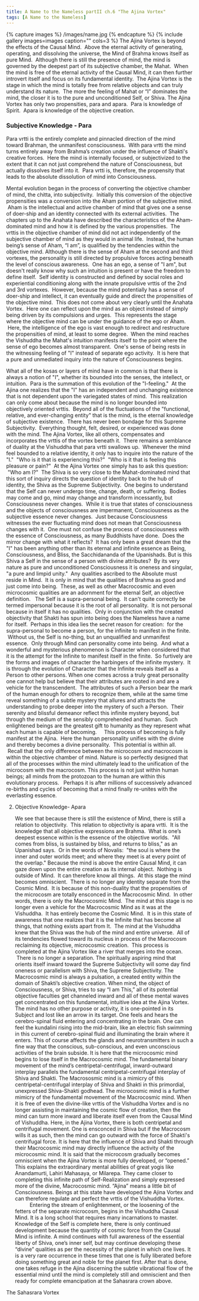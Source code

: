 ```yaml
---
title: A Name to the Nameless partII ch.6 "The Ajina Vortex"
tags: [A Name to the Nameless]
---
```



{% capture images %}
	/images/name.jpg
{% endcapture %}
{% include gallery images=images caption="" cols=3 %}
The Ajina Vortex is beyond the effects of the Causal  Mind.  Above the eternal activity of generating, operating, and dissolving the universe, the Mind of Brahma knows itself as pure Mind.  Although there is still the presence of mind, the mind is governed by the deepest part of its subjective chamber, the Mahat.  When the mind is free of the eternal activity of the Causal  Mind, it can then further introvert itself and focus on its fundamental identity.  The Ajina Vortex is the stage in which the mind is totally free from relative objects and can truly understand its nature.  The more the feeling of Mahat or “I” dominates the mind, the closer it is to the pure and unconditioned Self, or Shiva.
	The Ajina Vortex has only two propensities, para and apara.  Para is knowledge of Spirit.  Apara is knowledge of the objective creation.
   

### Subjective Knowledge - Para

Para vrtti is the entirely complete and pinnacled direction of the mind toward Brahman, the unmanifest consciousness.  With para vrtti the mind turns entirely away from Brahma’s creation under the influence of Shakti's creative forces.  Here the mind is internally focused, or subjectivized to the extent that it can not just comprehend the nature of Consciousness, but actually dissolves itself into it.  Para vrtti is, therefore, the propensity that leads to the absolute dissolution of mind into Consciousness.

Mental evolution began in the process of converting the objective chamber of mind, the chitta, into subjectivity.  Initially this conversion of the objective propensities was a conversion into the Aham portion of the subjective mind.  Aham is the intellectual and active chamber of mind that gives one a sense of doer-ship and an identity connected with its external activities.  The chapters up to the Anahata have described the characteristics of the Aham-dominated mind and how it is defined by the various propensities.  The vrttis in the objective chamber of mind did not act independently of the subjective chamber of mind as they would in animal life.  Instead, the human being’s sense of Aham, “I am”, is qualified by the tendencies within the objective mind. Although there is the sense of Aham at the second and third vortexes, the personality is still directed by propulsive forces acting beneath the level of conscious awareness.  One has an ego, a sense of "I am", but doesn't really know why such an intuition is present or have the freedom to define itself.  Self identity is constructed and defined by social roles and experiential conditioning along with the innate propulsive vrttis of the 2nd and 3rd vortexes.  However, because the mind potentially has a sense of doer-ship and intellect, it can eventually guide and direct the propensities of the objective mind.  This does not come about very clearly until the Anahata Vortex.  Here one can reflect upon the mind as an object instead of simply being driven by its compulsions and urges.  This represents the stage where the objective mind can be under the guidance of the ego or Aham.  Here, the intelligence of the ego is vast enough to redirect and restructure the propensities of mind, at least to some degree.  When the mind reaches the Vishuddha the Mahat's intuition manifests itself to the point where the sense of ego becomes almost transparent.  One's sense of being rests in the witnessing feeling of "I" instead of separate ego activity.  It is here that a pure and unmediated inquiry into the nature of Consciousness begins.  

What all of the kosas or layers of mind have in common is that there is always a notion of "I", whether its bounded into the senses, the intellect, or intuition.  Para is the summation of this evolution of the "I-feeling."  At the Ajina one realizes that the "I" has an independent and unchanging existence that is not dependent upon the variegated states of mind.  This realization can only come about because the mind is no longer bounded into objectively oriented vrttis.  Beyond all of the fluctuations of the "functional, relative, and ever-changing entity" that is the mind, is the eternal knowledge of subjective existence.  There has never been bondage for this Supreme Subjectivity.  Everything thought, felt, desired, or experienced was done with the mind.
	The Ajina Vortex, like all others, compensates and incorporates the vrttis of the vortex beneath it.  There remains a semblance of duality at the Vishuddha that para vrtti swallows up.  Whenever the mind feel bounded to a relative identity, it only has to inquire into the nature of the "I."  "Who is it that is experiencing this?"  "Who is it that is feeling this pleasure or pain?"  At the Ajina Vortex one simply has to ask this question:  "Who am I?"  The Shiva is so very close to the Mahat-dominated mind that this sort of inquiry directs the question of identity back to the hub of identity, the Shiva as the Supreme Subjectivity.  One begins to understand that the Self can never undergo time, change, death, or suffering.  Bodies may come and go, mind may change and transform incessantly, but Consciousness never changes.  While it is true that states of consciousness and the objects of consciousness are impermanent, Consciousness as the subjective essence never changes.  Just because Consciousness witnesses the ever fluctuating mind does not mean that Consciousness changes with it.  One must not confuse the process of consciousness with the essence of Consciousness, as many Buddhists have done.  Does the mirror change with what it reflects?  It has only been a great dream that the "I" has been anything other than its eternal and infinite essence as Being, Consciousness, and Bliss, the Sacchidananda of the Upanishads.
	But is this Shiva a Self in the sense of a person with divine attributes?  By its very nature as pure and unconditioned Consciousness it is oneness and singular, "a pure and limpid unity."  Any qualities ascribed to the Absolute must reside in Mind.  It is only in mind that the qualities of Brahma as good and just come into being.  These, as well as other Macrocosmic and even microcosmic qualities are an adornment for the eternal Self, an objective definition.  
	The Self is a supra-personal being.  It can't quite correctly be termed impersonal because it is the root of all personality.  It is not personal because in itself it has no qualities.  Only in conjunction with the created objectivity that Shakti has spun into being does the Nameless have a name for itself.  Perhaps in this idea lies the secret reason for creation:  for the supra-personal to become a person, for the infinite to manifest in the finite.  Without us, the Self is no-thing, but an unqualified and unmanifest essence.  Only through Mind can personality come into being.  And what a wonderful and mysterious phenomenon is Character when considered that it is the attempt for the Infinite to manifest itself in the finite.  So furtively are the forms and images of character the harbingers of the infinite mystery.  It is through the evolution of Character that the Infinite reveals itself as a Person to other persons. 	When one comes across a truly great personality one cannot help but believe that their attributes are rooted in and are a vehicle for the transcendent.  The attributes of such a Person bear the mark of the human enough for others to recognize them, while at the same time reveal something of a subtle mystery that allures and attracts the understanding to probe deeper into the mystery of such a Person.  Their serenity and blissful demeanor reflect this infinite mystery beyond, but through the medium of the sensibly comprehended and human.  Such enlightened beings are the greatest gift to humanity as they represent what each human is capable of becoming.
    This process of becoming is fully manifest at the Ajina.  Here the human personality unifies with the divine and thereby becomes a divine personality.  This potential is within all.  Recall that the only difference between the microcosm and macrocosm is within the objective chamber of mind. Nature is so perfectly designed that all of the processes within the mind ultimately lead to the unification of the microcosm with the macrocosm. This process is not just within human beings; all minds from the protozoan to the human are within this evolutionary process.   Perhaps it is after millions of successively advanced re-births and cycles of becoming that a mind finally re-unites with the everlasting essence.   

2. Objective Knowledge- Apara

	We see that because there is still the existence of Mind, there is still a relation to objectivity.  This relation to objectivity is apara vrtti.  It is the knowledge that all objective expressions are Brahma.  What is one’s deepest essence within is the essence of the objective worlds.  "All comes from bliss, is sustained by bliss, and returns to bliss," as an Upanishad says.  Or in the words of Novalis:  "the soul is where the inner and outer worlds meet; and where they meet is at every point of the overlap."  Because the mind is above the entire Causal  Mind, it can gaze down upon the entire creation as its internal object.  Nothing is outside of Mind.  It can therefore know all things.  At this stage the mind becomes omniscient.  There is no longer any identity separate from the Cosmic Mind.  It is because of this non-duality that the propensities of the microcosm are totally ensconced in the Macrocosmic Mind.  In other words, there is only the Macrocosmic Mind.  The mind at this stage is no longer even a vehicle for the Macrocosmic Mind as it was at the Vishuddha.  It has entirely become the Cosmic Mind.  It is in this state of awareness that one realizes that it is the Infinite that has become all things, that nothing exists apart from It.  The mind at the Vishuddha knew that the Shiva was the hub of the mind and entire universe.  All of its tendencies flowed toward its nucleus in process of the Macrocosm reclaiming its objective, microcosmic creation.  This process is completed at the Ajina Vortex like a river that merges into the ocean.  There is no longer a separation.
	The spiritually aspiring mind that orients itself inward toward the Supreme Subjectivity will some day find oneness or parallelism with Shiva, the Supreme Subjectivity. The Macrocosmic mind is always a pulsation, a created entity within the domain of Shakti’s objective creation. When mind, the object of Consciousness, or Shiva, tries to say “I am This,” all of its potential objective faculties get channeled inward and all of these mental waves get concentrated on this fundamental, intuitive idea at the Ajina Vortex. The mind has no other purpose or activity, it is one-pointed in its Subject and lost like an arrow in its target. One feels and hears the cerebro-spinal fluid entering and concentrating in the brain. One can feel the kundalini rising into the mid-brain, like an electric fish swimming in this current of cerebro-spinal fluid and illuminating the brain where it enters. This of course affects the glands and neurotransmitters in such a fine way that the conscious, sub-conscious, and even unconscious activities of the brain subside. It is here that the microcosmic mind begins to lose itself in the Macrocosmic mind. The fundamental binary movement of the mind’s centripetal-centrifugal, inward-outward interplay parallels the fundamental centripetal-centrifugal interplay of Shiva and Shakti.
	The Macrososmic mind is a mimicry of this centripetal-centrifugal interplay of Shiva and Shakti in this primordial, unexpressed Shiva-Shakti godhead. The microcosmic mind is a further mimicry of the fundamental movement of the Macrocosmic mind. When it is free of even the divine-like vrttis of the Vishuddha Vortex and is no longer assisting in maintaining the cosmic flow of creation, then the mind can turn more inward and liberate itself even from the Causal  Mind of Vishuddha. Here, in the Ajina Vortex, there is both centripetal and centrifugal movement. One is ensconced in Shiva but if the Macrocosm wills it as such, then the mind can go outward with the force of Shakti's centrifugal force. It is here that the influence of Shiva and Shakti through their Macrocosmic mind may directly influence the activity of the microcosmic mind. It is said that the microcosm gradually becomes omniscient when the Ajina Vortex is more fully developed, or “opened.” This explains the extraordinary mental abilities of great yogis like Anandamurti, Lahiri Mahasaya, or Milarepa. They came closer to completing this infinite path of Self-Realization and simply expressed more of the divine, Macrocosmic mind. “Ajina” means a little bit of Consciousness. Beings at this state have developed the Ajina Vortex and can therefore regulate and perfect the vrttis of the Vishuddha Vortex.
          Entering the stream of enlightenment, or the loosening of the fetters of the separate microcosm, begins in the Vishuddha Causal  Mind. It is a long school that requires many incarnations to master. Knowledge of the Self is complete here, there is only continued development because the quantity of cosmic force from the Causal  Mind is infinite. A mind continues with full awareness of the essential liberty of Shiva, one’s inner self, but may continue developing these “divine” qualities as per the necessity of the planet in which one lives. It is a very rare occurrence in these times that one is fully liberated before doing something great and noble for the planet first. After that is done, one takes refuge in the Ajina discerning the subtle vibrational flow of the essential mind until the mind is completely still and omniscient and then ready for complete emancipation at the Sahasrara crown above.   


The Sahasrara Vortex

